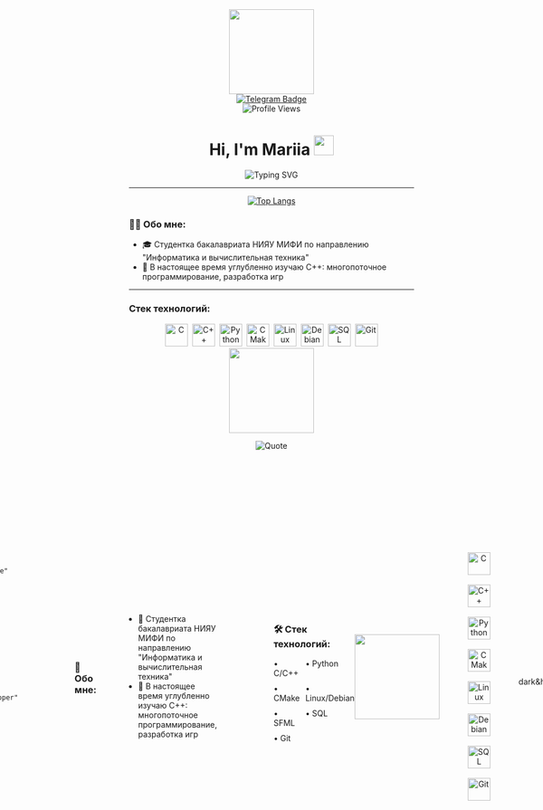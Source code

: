 <div id="header" align="center">
  <img src="https://media.giphy.com/media/v1.Y2lkPWVjZjA1ZTQ3aXFiZ2trMjFmOGR4a3NibWwxNW42ZmpibHl2ZzJnaHZwYmY3anB5MiZlcD12MV9naWZzX3NlYXJjaCZjdD1n/PeOnYlW8AmjcQEc2bZ/giphy.gif" width="150"/>
  
  <div id="badges">
    <a href="https://t.me/marshrutkatg">
      <img src="https://img.shields.io/badge/Telegram-2CA5E0?style=for-the-badge&logo=telegram&logoColor=white" alt="Telegram Badge"/>
    </a>
  </div>
  
  <img src="https://komarev.com/ghpvc/?username=mariiamonk&style=flat-square&color=blueviolet" alt="Profile Views"/>
</div>

<h1 align="center">
  Hi, I'm Mariia
  </a>
  <img src="https://media.giphy.com/media/hvRJCLFzcasrR4ia7z/giphy.gif" width="35px"/>
</h1>

<div align="center">
  <img src="https://readme-typing-svg.herokuapp.com?font=Fira+Code&pause=1000&color=876c99&center=true&width=435&lines=Computer+science+MEPhI+student;C%2B%2B+developer" alt="Typing SVG" />
</div>

---
<div align="center">
  
  [![Top Langs](https://github-readme-stats.vercel.app/api/top-langs/?username=mariiamonk&layout=compact&theme=vision-friendly-dark&hide_border=true&bg_color=00000000&title_color=BC96E6&text_color=FFFFFF)](https://github.com/mariiamonk)

</div>

### :woman_technologist: Обо мне:
- 🎓 Студентка бакалавриата НИЯУ МИФИ по направлению "Информатика и вычислительная техника"
- 🌱 В настоящее время углубленно изучаю С++: многопоточное программирование, разработка игр

---

### Стек технологий:
<div align="center">
  <img src="https://cdn.jsdelivr.net/gh/devicons/devicon/icons/c/c-original.svg" title="C" alt="C" width="40" height="40"/>&nbsp;
  <img src="https://cdn.jsdelivr.net/gh/devicons/devicon/icons/cplusplus/cplusplus-original.svg" title="C++" alt="C++" width="40" height="40"/>&nbsp;
  <img src="https://cdn.jsdelivr.net/gh/devicons/devicon/icons/python/python-original.svg" title="Python" alt="Python" width="40" height="40"/>&nbsp;
  <img src="https://cdn.jsdelivr.net/gh/devicons/devicon/icons/cmake/cmake-original.svg" title="CMake" alt="CMake" width="40" height="40"/>&nbsp;
  <img src="https://cdn.jsdelivr.net/gh/devicons/devicon/icons/linux/linux-original.svg" title="Linux" alt="Linux" width="40" height="40"/>&nbsp;
  <img src="https://cdn.jsdelivr.net/gh/devicons/devicon/icons/debian/debian-original.svg" title="Debian" alt="Debian" width="40" height="40"/>&nbsp;
  <img src="https://cdn.jsdelivr.net/gh/devicons/devicon/icons/mysql/mysql-original.svg" title="SQL" alt="SQL" width="40" height="40"/>&nbsp;
  <img src="https://cdn.jsdelivr.net/gh/devicons/devicon/icons/git/git-original.svg" title="Git" alt="Git" width="40" height="40"/>
</div>

<div id="im" align="center">
  <img src="https://media.giphy.com/media/v1.Y2lkPWVjZjA1ZTQ3emI1djBmejhsZGI2ZzJsZHJicmtkZTgwb3FhanhuNjV4MnM0eGtwMCZlcD12MV9naWZzX3NlYXJjaCZjdD1n/KheRlOh6HLhoDRFw1O/giphy.gif" width="150"/>
</div>
<div align="center">
  
  ![Quote](https://quotes-github-readme.vercel.app/api?type=horizontal&theme=radical)
</div>

<div style="display:flex; justify-content: center; align-items: center; gap: 50px;">
  <div>
    <div id="header" align="center">
      <img src="https://media.giphy.com/media/v1.Y2lkPWVjZjA1ZTQ3aXFiZ2trMjFmOGR4a3NibWwxNW42ZmpibHl2ZzJnaHZwYmY3anB5MiZlcD12MV9naWZzX3NlYXJjaCZjdD1n/PeOnYlW8AmjcQEc2bZ/giphy.gif" width="150"/>
      
      <div id="badges">
        <a href="https://t.me/marshrutkatg">
          <img src="https://img.shields.io/badge/Telegram-2CA5E0?style=for-the-badge&logo=telegram&logoColor=white" alt="Telegram Badge"/>
        </a>
      </div>
      
      <img src="https://komarev.com/ghpvc/?username=mariiamonk&style=flat-square&color=blueviolet" alt="Profile Views"/>
    </div>

    <h1 align="center">
      Hi, I'm Mariia
      <img src="https://media.giphy.com/media/hvRJCLFzcasrR4ia7z/giphy.gif" width="35px"/>
    </h1>

    <div align="center">
      <img src="https://readme-typing-svg.herokuapp.com?font=Fira+Code&pause=1000&color=876c99&center=true&width=435&lines=Computer+science+MEPhI+student;C%2B%2B+developer" alt="Typing SVG" />
    </div>
  </div>
  
  <div>
    <img src="https://media.giphy.com/media/v1.Y2lkPWVjZjA1ZTQ3emI1djBmejhsZGI2ZzJsZHJicmtkZTgwb3FhanhuNjV4MnM0eGtwMCZlcD12MV9naWZzX3NlYXJjaCZjdD1n/KheRlOh6HLhoDRFw1O/giphy.gif" width="300"/>
  </div>
</div>

---

### 🧮 Обо мне:
- 🎌 Студентка бакалавриата НИЯУ МИФИ по направлению "Информатика и вычислительная техника"
- 🌸 В настоящее время углубленно изучаю С++: многопоточное программирование, разработка игр

---

<div style="display:flex; justify-content: space-between; align-items: center;">
  <div>
    <h3>🛠️ Стек технологий:</h3>
    <div style="display: grid; grid-template-columns: repeat(2, 1fr); gap: 10px;">
      <div>• C/C++</div>
      <div>• Python</div>
      <div>• CMake</div>
      <div>• Linux/Debian</div>
      <div>• SFML</div>
      <div>• SQL</div>
      <div>• Git</div>
    </div>
  </div>
  
  <div>
    <img src="https://media.giphy.com/media/v1.Y2lkPWVjZjA1ZTQ3emI1djBmejhsZGI2ZzJsZHJicmtkZTgwb3FhanhuNjV4MnM0eGtwMCZlcD12MV9naWZzX3NlYXJjaCZjdD1n/KheRlOh6HLhoDRFw1O/giphy.gif" width="150"/>
  </div>
</div>

<div align="center">
  <img src="https://cdn.jsdelivr.net/gh/devicons/devicon/icons/c/c-original.svg" title="C" alt="C" width="40" height="40"/>&nbsp;
  <img src="https://cdn.jsdelivr.net/gh/devicons/devicon/icons/cplusplus/cplusplus-original.svg" title="C++" alt="C++" width="40" height="40"/>&nbsp;
  <img src="https://cdn.jsdelivr.net/gh/devicons/devicon/icons/python/python-original.svg" title="Python" alt="Python" width="40" height="40"/>&nbsp;
  <img src="https://cdn.jsdelivr.net/gh/devicons/devicon/icons/cmake/cmake-original.svg" title="CMake" alt="CMake" width="40" height="40"/>&nbsp;
  <img src="https://cdn.jsdelivr.net/gh/devicons/devicon/icons/linux/linux-original.svg" title="Linux" alt="Linux" width="40" height="40"/>&nbsp;
  <img src="https://cdn.jsdelivr.net/gh/devicons/devicon/icons/debian/debian-original.svg" title="Debian" alt="Debian" width="40" height="40"/>&nbsp;
  <img src="https://cdn.jsdelivr.net/gh/devicons/devicon/icons/mysql/mysql-original.svg" title="SQL" alt="SQL" width="40" height="40"/>&nbsp;
  <img src="https://cdn.jsdelivr.net/gh/devicons/devicon/icons/git/git-original.svg" title="Git" alt="Git" width="40" height="40"/>
</div>

<div align="center">
  [![Top Langs](https://github-readme-stats.vercel.app/api/top-langs/?username=mariiamonk&layout=compact&theme=vision-friendly-dark&hide_border=true&bg_color=00000000&title_color=BC96E6&text_color=FFFFFF)](https://github.com/mariiamonk)
</div>

<div align="center">
  ![Quote](https://quotes-github-readme.vercel.app/api?type=horizontal&theme=radical)
</div>
